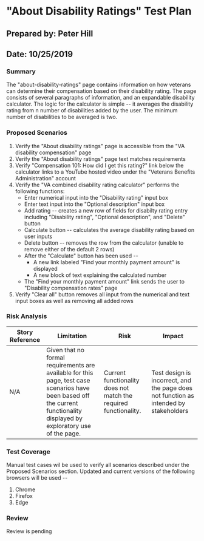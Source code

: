 # "About Disability Ratings" Test Plan

## Prepared by: Peter Hill
## Date: 10/25/2019
### Summary
 The "about-disability-ratings" page contains information on how veterans can determine their compensation based on their disability rating.  The page consists of several paragraphs of information, and an expandable disability calculator.  The logic for the calculator is simple -- it averages the disability rating from n number of disabilities added by the user.  The minimum number of disabilities to be averaged is two.
### Proposed Scenarios
1. Verify the "About disability ratings" page is accessible from the "VA disability compensation" page
1. Verify the "About disability ratings" page text matches requirements
1. Verify "Compensation 101: How did I get this rating?" link below the calculator links to a YouTube hosted video under the "Veterans Benefits Administration" account
1. Verify the "VA combined disability rating calculator" performs the following functions:
    * Enter numerical input into the "Disability rating" input box
    * Enter text input into the "Optional description" input box
    * Add rating -- creates a new row of fields for disabilty rating entry including "Disability rating", "Optional description", and "Delete" button
    * Calculate button -- calculates the average disability rating based on user inputs
    * Delete button -- removes the row from the calculator (unable to remove either of the default 2 rows)
    * After the "Calculate" button has been used -- 
        * A new link labeled "Find your monthly payment amount" is displayed
        * A new block of text explaining the calculated number
    * The "Find your monthly payment amount" link sends the user to "Disability compensation rates" page
1. Verify "Clear all" button removes all input from the numerical and text input boxes as well as removing all added rows
    
### Risk Analysis
| Story Reference | Limitation | Risk | Impact |
| -------------- | ------------- | --------------- | ------------- |
| N/A | Given that no formal requirements are available for this page, test case scenarios have been based off the current functionality displayed by exploratory use of the page. | Current functionality does not match the required functionality. | Test design is incorrect, and the page does not function as intended by stakeholders |
### Test Coverage
Manual test cases wil be used to verify all scenarios described under the Proposed Scenarios section.  Updated and current versions of the following browsers will be used --
1. Chrome
1. Firefox
1. Edge
### Review
Review is pending